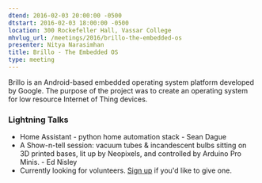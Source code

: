 ```yaml
---
dtend: 2016-02-03 20:00:00 -0500
dtstart: 2016-02-03 18:00:00 -0500
location: 300 Rockefeller Hall, Vassar College
mhvlug_url: /meetings/2016/brillo-the-embedded-os
presenter: Nitya Narasimhan
title: Brillo - The Embedded OS
type: meeting
---
```



Brillo is an Android-based embedded operating system platform developed by Google. The purpose of the project was to create an operating system for low resource Internet of Thing devices.

### Lightning Talks
- Home Assistant - python home automation stack - Sean Dague
- A Show-n-tell session: vacuum tubes &amp; incandescent bulbs sitting on 3D printed bases, lit up by Neopixels, and controlled by Arduino Pro Minis. - Ed Nisley
- Currently looking for volunteers. [Sign up](http://mhvlug.org/contact/Lightning-Talk) if you'd like to give one.